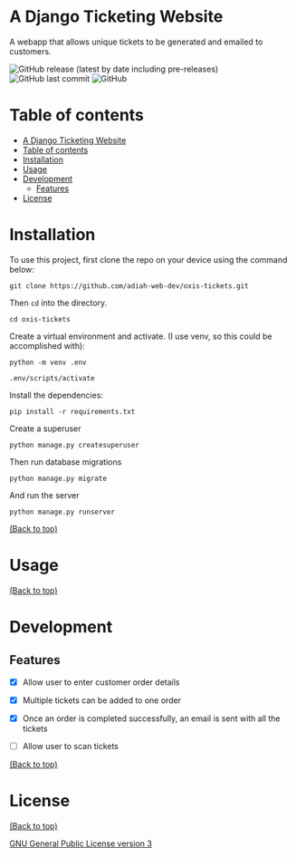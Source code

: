 <!-- ![homepage of the ticket app](./readmeAssets/banner.png) -->

# A Django Ticketing Website

A webapp that allows unique tickets to be generated and emailed to customers.

![GitHub release (latest by date including pre-releases)](https://img.shields.io/github/v/release/navendu-pottekkat/awesome-readme?include_prereleases)
![GitHub last commit](https://img.shields.io/github/last-commit/navendu-pottekkat/awesome-readme)
![GitHub](https://img.shields.io/github/license/navendu-pottekkat/awesome-readme)

# Table of contents

- [A Django Ticketing Website](#a-django-ticketing-website)
- [Table of contents](#table-of-contents)
- [Installation](#installation)
- [Usage](#usage)
- [Development](#development)
  - [Features](#features)
- [License](#license)

# Installation

To use this project, first clone the repo on your device using the command below:

```
git clone https://github.com/adiah-web-dev/oxis-tickets.git
```

Then `cd` into the directory.

```
cd oxis-tickets
```

Create a virtual environment and activate. (I use venv, so this could be accomplished with):

```
python -m venv .env

.env/scripts/activate
```

Install the dependencies:

```
pip install -r requirements.txt
```

Create a superuser

```
python manage.py createsuperuser
```

Then run database migrations

```
python manage.py migrate
```

And run the server

```
python manage.py runserver
```

[(Back to top)](#table-of-contents)

# Usage

[(Back to top)](#table-of-contents)

# Development

## Features

- [x] Allow user to enter customer order details

- [x] Multiple tickets can be added to one order

- [x] Once an order is completed successfully, an email is sent with all the tickets

- [ ] Allow user to scan tickets


[(Back to top)](#table-of-contents)

# License

[(Back to top)](#table-of-contents)

[GNU General Public License version 3](https://opensource.org/licenses/GPL-3.0)

<!-- ![Footer](./readmeAssets/footer.png) -->
